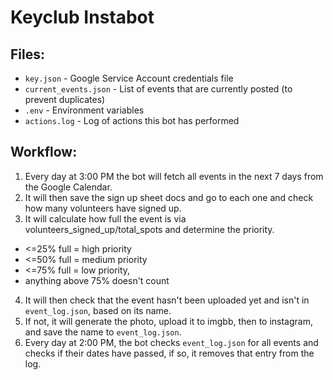 # Keyclub Instabot

## Files:
- `key.json` - Google Service Account credentials file
- `current_events.json` - List of events that are currently posted (to prevent duplicates)
- `.env` - Environment variables
- `actions.log` - Log of actions this bot has performed

## Workflow:

1. Every day at 3:00 PM the bot will fetch all events in the next 7 days from the Google Calendar.
2. It will then save the sign up sheet docs and go to each one and check how many volunteers have signed up.
3. It will calculate how full the event is via volunteers_signed_up/total_spots and determine the priority.

- <=25% full = high priority
- <=50% full = medium priority
- <=75% full = low priority,
- anything above 75% doesn't count

4. It will then check that the event hasn't been uploaded yet and isn't in `event_log.json`, based on its name.
5. If not, it will generate the photo, upload it to imgbb, then to instagram, and save the name to `event_log.json`.
6. Every day at 2:00 PM, the bot checks `event_log.json` for all events and checks if their dates have passed,
if so, it removes that entry from the log.
